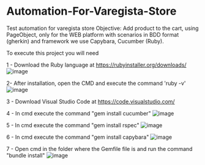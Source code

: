 # Automation-For-Varegista-Store
Test automation for varegista store  Objective: Add product to the cart, using PageObject, only for the WEB platform with scenarios in BDD format (gherkin) and framework we use Capybara, Cucumber (Ruby).

To execute this project you will need

1 - Download the Ruby language at https://rubyinstaller.org/downloads/
![image](https://user-images.githubusercontent.com/50155338/109369462-23b05000-787b-11eb-989e-32a8f7ce409f.png)

2- After installation, open the CMD and execute the command 'ruby -v'
![image](https://user-images.githubusercontent.com/50155338/109369573-96b9c680-787b-11eb-985b-ddaac5c33652.png)

3 - Download Visual Studio Code at https://code.visualstudio.com/

4 - In cmd execute the command "gem install cucumber" 
![image](https://user-images.githubusercontent.com/50155338/109442572-5c852c00-7a17-11eb-97cc-b0e3ead6ea5d.png)

5 - In cmd execute the command "gem install rspec"
![image](https://user-images.githubusercontent.com/50155338/109443093-72472100-7a18-11eb-926f-ed6eb9a6d58e.png)

6 - In cmd execute the command "gem install capybara"
![image](https://user-images.githubusercontent.com/50155338/109445348-239c8580-7a1e-11eb-8ac4-a6bbe5a2fdc8.png)

7 - Open cmd in the folder where the Gemfile file is and run the command "bundle install"
![image](https://user-images.githubusercontent.com/50155338/109444186-614bdf00-7a1b-11eb-9993-1c1e1b6ecb40.png)

